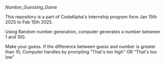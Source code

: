 *Number_Guessing_Game*

This repository is a part of CodeAlpha's internship program form Jan 15th 2025 to Feb 15th 2025.

Using Random number generation, computer generates a number between 1 and 100.

Make your guess. If the difference between guess and number is greater than 10, Computer handles by prompting "That's too high" OR "That's too low"

